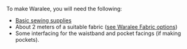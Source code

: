 
To make Waralee, you will need the following:

  - [Basic sewing supplies](/docs/sewing/basic-sewing-supplies)
  - About 2 meters of a suitable fabric ([see Waralee Fabric options](/docs/patterns/waralee/fabric/))
  - Some interfacing for the waistband and pocket facings (if making pockets).
